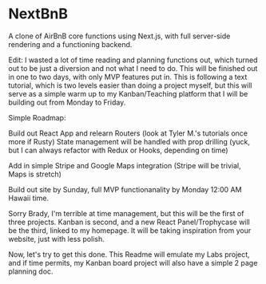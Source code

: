 # NextBnB
A clone of AirBnB core functions using Next.js, with full server-side rendering and a functioning backend. 


Edit: I wasted a lot of time reading and planning functions out, which turned out to be just a diversion and not what I need to do. This will be finished out in one to two days, with only MVP features put in. This is following a text tutorial, which is two levels easier than doing a project myself, but this will serve as a simple warm up to my Kanban/Teaching platform that I will be building out from Monday to Friday.

Simple Roadmap:

Build out React App and relearn Routers (look at Tyler M.'s tutorials once more if Rusty)
State management will be handled with prop drilling (yuck, but I can always refactor with Redux or Hooks, depending on time)

Add in simple Stripe and Google Maps integration (Stripe will be trivial, Maps is stretch)

Build out site by Sunday, full MVP functionanality by Monday 12:00 AM Hawaii time.

Sorry Brady, I'm terrible at time management, but this will be the first of three projects. Kanban is second, and a new React Panel/Trophycase will be the third, linked to my homepage. It will be taking inspiration from your website, just with less polish.

Now, let's try to get this done. This Readme will emulate my Labs project, and if time permits, my Kanban board project will also have a simple 2 page planning doc. 

